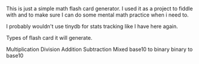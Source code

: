 This is just a simple math flash card generator. I used it as a project to fiddle with and to make sure I can do some mental math practice when i need to.

I probably wouldn't use tinydb for stats tracking like I have here again.

Types of flash card it will generate.

   Multiplication
   Division
   Addition
   Subtraction
   Mixed
   base10 to binary
   binary to base10
